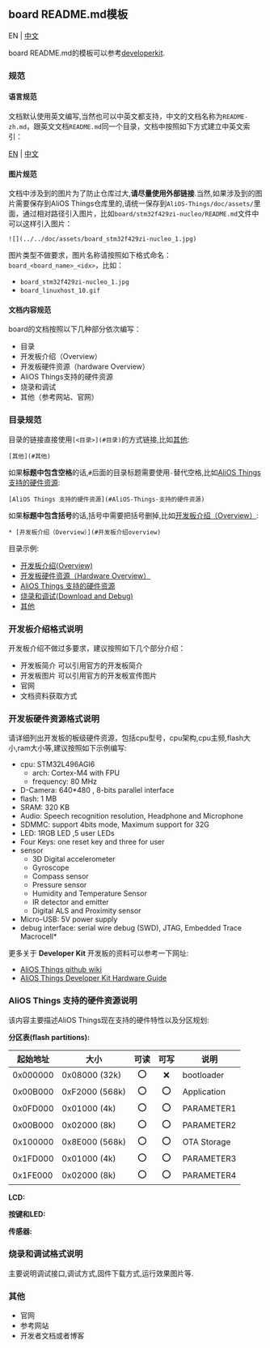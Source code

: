 ## board README.md模板

EN | [中文](./board_template-zh.md)

board README.md的模板可以参考[developerkit](../../board/developerkit/README.md).
### 规范

#### 语言规范

文档默认使用英文编写,当然也可以中英文都支持，中文的文档名称为`README-zh.md`，跟英文文档`README.md`同一个目录，文档中按照如下方式建立中英文索引：

[EN](README.md) | [中文](README-zh.md)

#### 图片规范

文档中涉及到的图片为了防止仓库过大,**请尽量使用外部链接**.当然,如果涉及到的图片需要保存到AliOS Things仓库里的,请统一保存到`AliOS-Things/doc/assets/`里面，通过相对路径引入图片，比如`board/stm32f429zi-nucleo/README.md`文件中可以这样引入图片：

`![](../../doc/assets/board_stm32f429zi-nucleo_1.jpg)`

图片类型不做要求，图片名称请按照如下格式命名：`board_<board_name>_<idx>`，比如：

* `board_stm32f429zi-nucleo_1.jpg`
* `board_linuxhost_10.gif`

#### 文档内容规范

board的文档按照以下几种部分依次编写：

* 目录
* 开发板介绍（Overview）
* 开发板硬件资源（hardware Overview）
* AliOS Things支持的硬件资源
* 烧录和调试
* 其他（参考网站、官网）

### 目录规范

目录的链接直接使用`[<目录>](#目录)`的方式链接,比如[其他](#其他):

`[其他](#其他)`

如果**标题中包含空格**的话,`#`后面的目录标题需要使用`-`替代空格,比如[AliOS Things 支持的硬件资源](#AliOS-Things-支持的硬件资源):

`[AliOS Things 支持的硬件资源](#AliOS-Things-支持的硬件资源)`

如果**标题中包含括号**的话,括号中需要把括号删掉,比如[开发板介绍（Overview）](#开发板介绍overview):

`* [开发板介绍（Overview）](#开发板介绍overview)`

目录示例:

* [开发板介绍(Overview)](#开发板介绍overview)
* [开发板硬件资源（Hardware Overview）](#开发板硬件资源（Hardware-Overview）)
* [AliOS Things 支持的硬件资源](#AliOS-Things-支持的硬件资源)
* [烧录和调试(Download and Debug)](#烧录和调试（Download-and-Debug）)
* [其他](#其他)

### 开发板介绍格式说明

开发板介绍不做过多要求，建议按照如下几个部分介绍：
* 开发板简介
    可以引用官方的开发板简介
* 开发板图片
    可以引用官方的开发板宣传图片
* 官网
* 文档资料获取方式

### 开发板硬件资源格式说明

请详细列出开发板的板级硬件资源，包括cpu型号，cpu架构,cpu主频,flash大小,ram大小等,建议按照如下示例编写:

* cpu: STM32L496AGI6
    * arch: Cortex-M4 with FPU
    * frequency: 80 MHz
* D-Camera: 640*480 , 8-bits parallel interface
* flash: 1 MB
* SRAM: 320 KB
* Audio: Speech recognition resolution, Headphone and Microphone
* SDMMC: support 4bits mode, Maximum support for 32G
* LED: 1RGB LED ,5 user LEDs
* Four Keys: one reset key and three for user
* sensor
    * 3D Digital accelerometer
    * Gyroscope
    * Compass sensor
    * Pressure sensor
    * Humidity and Temperature Sensor
    * IR detector and emitter
    * Digital ALS and Proximity sensor
* Micro-USB: 5V power supply
* debug interface: serial wire debug (SWD), JTAG, Embedded Trace Macrocell*

更多关于 **Developer Kit** 开发板的资料可以参考一下网址:
- [AliOS Things github wiki](https://github.com/alibaba/AliOS-Things/wiki)
- [AliOS Things Developer Kit Hardware Guide](https://github.com/alibaba/AliOS-Things/wiki/AliOS-Things-Developer-Kit-Hardware-Guide)

### AliOS Things 支持的硬件资源说明
该内容主要描述AliOS Things现在支持的硬件特性以及分区规划:

**分区表(flash partitions):**

|起始地址    |大小            |可读|可写|说明       |
|-----------|---------------|:-:|:-:|-----------|
|0x000000   |0x08000 (32k)  |:o:|:x:|bootloader |
|0x00B000   |0xF2000 (568k) |:o:|:o:|Application|
|0x0FD000   |0x01000 (4k)   |:o:|:o:|PARAMETER1 |
|0x00B000   |0x02000 (8k)   |:o:|:o:|PARAMETER2 |
|0x100000   |0x8E000 (568k) |:o:|:o:|OTA Storage|
|0x1FD000   |0x01000 (4k)   |:o:|:o:|PARAMETER3 |
|0x1FE000   |0x02000 (8k)   |:o:|:o:|PARAMETER4 |

**LCD:**

**按键和LED:**

**传感器:**

### 烧录和调试格式说明

主要说明调试接口,调试方式,固件下载方式,运行效果图片等.

### 其他
* 官网
* 参考网站
* 开发者文档或者博客